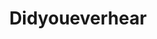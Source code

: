 ---
title: Didyoueverhear
crosslinks:
- PrequelMemes
- AskReddit
- gaming
- touhou
- HalfLife
- CrusaderKings
- TownofSalemgame
- aww
- freefolk
- hearthstone
- raimimemes
- gameofthrones
- marvelstudios
- KendrickLamar
- TR8R
- Chinese_Bootleg_Memes
- shittyprogramming
- HighQualityGifs
- pcmasterrace
- copypasta
---